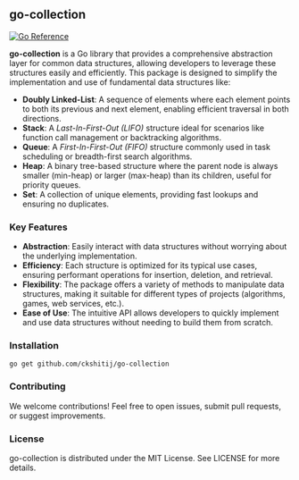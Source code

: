 ## go-collection

[![Go Reference](https://pkg.go.dev/badge/github.com/ckshitij/go-collection.svg)](https://pkg.go.dev/github.com/ckshitij/go-collection)

**go-collection** is a Go library that provides a comprehensive abstraction layer for common data structures, allowing developers to leverage these structures easily and efficiently. This package is designed to simplify the implementation and use of fundamental data structures like:

- **Doubly Linked-List**: A sequence of elements where each element points to both its previous and next element, enabling efficient traversal in both directions.
- **Stack**: A *Last-In-First-Out (LIFO)* structure ideal for scenarios like function call management or backtracking algorithms.
- **Queue**: A *First-In-First-Out (FIFO)* structure commonly used in task scheduling or breadth-first search algorithms.
- **Heap**: A binary tree-based structure where the parent node is always smaller (min-heap) or larger (max-heap) than its children, useful for priority queues.
- **Set**: A collection of unique elements, providing fast lookups and ensuring no duplicates.

### Key Features

- **Abstraction**: Easily interact with data structures without worrying about the underlying implementation.
- **Efficiency**: Each structure is optimized for its typical use cases, ensuring performant operations for insertion, deletion, and retrieval.
- **Flexibility**: The package offers a variety of methods to manipulate data structures, making it suitable for different types of projects (algorithms, games, web services, etc.).
- **Ease of Use**: The intuitive API allows developers to quickly implement and use data structures without needing to build them from scratch.

### Installation

```
go get github.com/ckshitij/go-collection
```


### Contributing
We welcome contributions! Feel free to open issues, submit pull requests, or suggest improvements.

### License

go-collection is distributed under the MIT License. See LICENSE for more details.

